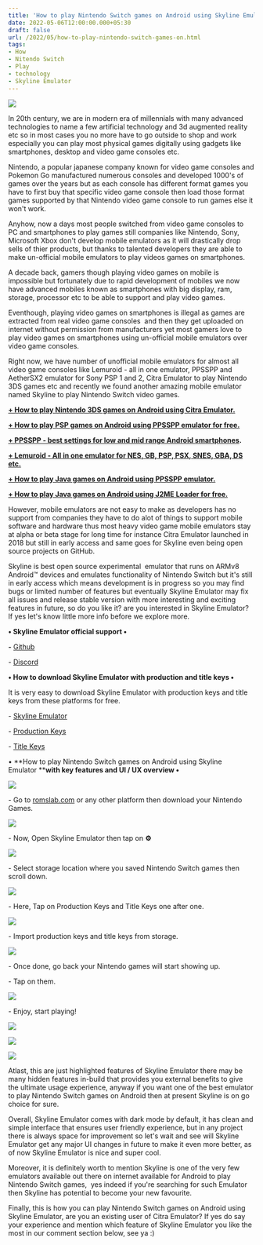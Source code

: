 ```yaml
---
title: 'How to play Nintendo Switch games on Android using Skyline Emulator.'
date: 2022-05-06T12:00:00.000+05:30
draft: false
url: /2022/05/how-to-play-nintendo-switch-games-on.html
tags: 
- How
- Nitendo Switch
- Play
- technology
- Skyline Emulator
---
```


  

 [![](https://lh3.googleusercontent.com/-F_BV-HFr_64/YnWAkgTpQBI/AAAAAAAAKvM/3gd7-JJPHOMff6JLLbmbEtXNPsTnqSZAwCNcBGAsYHQ/s1600/1651867790707872-0.png)](https://lh3.googleusercontent.com/-F_BV-HFr_64/YnWAkgTpQBI/AAAAAAAAKvM/3gd7-JJPHOMff6JLLbmbEtXNPsTnqSZAwCNcBGAsYHQ/s1600/1651867790707872-0.png) 

  

  

In 20th century, we are in modern era of millennials with many advanced technologies to name a few artificial technology and 3d augmented reality etc so in most cases you no more have to go outside to shop and work especially you can play most physical games digitally using gadgets like smartphones, desktop and video game consoles etc.

  

Nintendo, a popular japanese company known for video game consoles and Pokemon Go manufactured numerous consoles and developed 1000's of games over the years but as each console has different format games you have to first buy that specific video game console then load those format games supported by that Nintendo video game console to run games else it won't work.

  

Anyhow, now a days most people switched from video game consoles to PC and smartphones to play games still companies like Nintendo, Sony, Microsoft Xbox don't develop mobile emulators as it will drastically drop sells of thier products, but thanks to talented developers they are able to make un-official mobile emulators to play videos games on smartphones.

  

A decade back, gamers though playing video games on mobile is impossible but fortunately due to rapid development of mobiles we now have advanced mobiles known as smartphones with big display, ram, storage, processor etc to be able to support and play video games.

  

Eventhough, playing video games on smartphones is illegal as games are extracted from real video game consoles  and then they get uploaded on internet without permission from manufacturers yet most gamers love to play video games on smartphones using un-official mobile emulators over video game consoles.

  

Right now, we have number of unofficial mobile emulators for almost all video game consoles like Lemuroid - all in one emulator, PPSSPP and AetherSX2 emulator for Sony PSP 1 and 2, Citra Emulator to play Nintendo 3DS games etc and recently we found another amazing mobile emulator named Skyline to play Nintendo Switch video games.

  

**[\+ How to play Nintendo 3DS games on Android using Citra Emulator.](https://www.techtracker.in/2022/04/how-to-play-nintendo-3ds-games-on.html)**

**[\+ How to play PSP games on Android using PPSSPP emulator for free.](https://www.techtracker.in/2022/04/how-to-play-psp-games-on-android-using.html)**

**[\+ PPSSPP - best settings for low and mid range Android smartphones](https://www.techtracker.in/2022/04/ppsspp-best-settings-for-low-and-mid.html).**

**[\+ Lemuroid - All in one emulator for NES, GB, PSP, PSX, SNES, GBA, DS etc.](https://www.techtracker.in/2021/11/lemuroid-all-in-one-emulator-for-nes-gb.html)**

**[\+ How to play Java games on Android using PPSSPP emulator.](https://www.techtracker.in/2022/04/how-to-play-java-games-on-android-using.html)**

**[\+ How to play Java games on Android using J2ME Loader for free.](https://www.techtracker.in/2021/01/j2me-loader-now-play-java-jar-games-on.html)**

  

However, mobile emulators are not easy to make as developers has no support from companies they have to do alot of things to support mobile software and hardware thus most heavy video game mobile emulators stay at alpha or beta stage for long time for instance Citra Emulator launched in 2018 but still in early access and same goes for Skyline even being open source projects on GitHub.

  

Skyline is best open source experimental  emulator that runs on ARMv8 Android™ devices and emulates functionality of Nintendo Switch but it's still in early access which means development is in progress so you may find bugs or limited number of features but eventually Skyline Emulator may fix all issues and release stable version with more interesting and exciting features in future, so do you like it? are you interested in Skyline Emulator? If yes let's know little more info before we explore more.

  

**• Skyline Emulator official support •**

**\-** [Github](https://github.com/skyline-emu/skyline)

\- [Discord](https://discord.gg/XnbXNQM)

**• How to download Skyline Emulator with production and title keys •**

It is very easy to download Skyline Emulator with production keys and title keys from these platforms for free.

\- [Skyline Emulator](https://drive.google.com/file/d/1XoArlhvArE9Ew8KNtYzWmKzdiND8peTG/view?usp=drivesdk)

\- [Production Keys](https://drive.google.com/file/d/1XqZpJx2KuzI1Rb0Pu-gOku4ly8_ETFIE/view?usp=drivesdk)

\- [Title Keys](https://drive.google.com/file/d/1XxYpbKgsyT5DBMpnSfRg3YmxjgobSfJo/view?usp=drivesdk)

  

• **How to play Nintendo Switch games on Android using Skyline Emulator ****with key features and UI / UX overview •**

 **[![](https://lh3.googleusercontent.com/-nzE3RQN1nuo/YnWAjrhOcpI/AAAAAAAAKvI/o0bexRlPNSM0-PTMsE0j0WOpCF4hk0FeACNcBGAsYHQ/s1600/1651867786027006-1.png)](https://lh3.googleusercontent.com/-nzE3RQN1nuo/YnWAjrhOcpI/AAAAAAAAKvI/o0bexRlPNSM0-PTMsE0j0WOpCF4hk0FeACNcBGAsYHQ/s1600/1651867786027006-1.png)** 

\- Go to [romslab.com](https://romslab.com/category/switch-games/) or any other platform then download your Nintendo Games.

  

 **[![](https://lh3.googleusercontent.com/-RUMJ3EGXUhk/YnWAicwt56I/AAAAAAAAKvE/ZTd4qrNtE-kMSWlpdhQTfFkuJshUgea7wCNcBGAsYHQ/s1600/1651867782871328-2.png)](https://lh3.googleusercontent.com/-RUMJ3EGXUhk/YnWAicwt56I/AAAAAAAAKvE/ZTd4qrNtE-kMSWlpdhQTfFkuJshUgea7wCNcBGAsYHQ/s1600/1651867782871328-2.png)** 

\- Now, Open Skyline Emulator then tap on **⚙**

 **[![](https://lh3.googleusercontent.com/-XgnOdsY1HPQ/YnWAhmjcbZI/AAAAAAAAKvA/L0OS2DekbREa-K87MZBD2tZudDFKsesjwCNcBGAsYHQ/s1600/1651867779302760-3.png)](https://lh3.googleusercontent.com/-XgnOdsY1HPQ/YnWAhmjcbZI/AAAAAAAAKvA/L0OS2DekbREa-K87MZBD2tZudDFKsesjwCNcBGAsYHQ/s1600/1651867779302760-3.png)** 

\- Select storage location where you saved Nintendo Switch games then scroll down.

  

 [![](https://lh3.googleusercontent.com/-yuZHbReh380/YnWAgkSjrHI/AAAAAAAAKu8/6Tj-AHCsGvQavOhxyvFzWeQm33W7JYuQACNcBGAsYHQ/s1600/1651867775679325-4.png)](https://lh3.googleusercontent.com/-yuZHbReh380/YnWAgkSjrHI/AAAAAAAAKu8/6Tj-AHCsGvQavOhxyvFzWeQm33W7JYuQACNcBGAsYHQ/s1600/1651867775679325-4.png) 

  

\- Here, Tap on Production Keys and Title Keys one after one.

  

 [![](https://lh3.googleusercontent.com/-pFw1LTBW4Hw/YnWAf36w2AI/AAAAAAAAKu4/kcze6pHCsLoYVoKkerdoqqjgxzB4QkVFgCNcBGAsYHQ/s1600/1651867772428571-5.png)](https://lh3.googleusercontent.com/-pFw1LTBW4Hw/YnWAf36w2AI/AAAAAAAAKu4/kcze6pHCsLoYVoKkerdoqqjgxzB4QkVFgCNcBGAsYHQ/s1600/1651867772428571-5.png) 

  

\- Import production keys and title keys from storage.

  

 [![](https://lh3.googleusercontent.com/-G93TSqo9tGg/YnWAfFDJAwI/AAAAAAAAKu0/oeAgrAldVO0wQ-EQv06N0Q2l9CU6bqlOACNcBGAsYHQ/s1600/1651867766521183-6.png)](https://lh3.googleusercontent.com/-G93TSqo9tGg/YnWAfFDJAwI/AAAAAAAAKu0/oeAgrAldVO0wQ-EQv06N0Q2l9CU6bqlOACNcBGAsYHQ/s1600/1651867766521183-6.png) 

  

\- Once done, go back your Nintendo games will start showing up.

  

\- Tap on them.  

  

 [![](https://lh3.googleusercontent.com/-rlU1XowEpvU/YnWAdgPn0dI/AAAAAAAAKuw/b9k7N5fe-JgvlCaHNW9qVhuU2s2VxNu7ACNcBGAsYHQ/s1600/1651867763076289-7.png)](https://lh3.googleusercontent.com/-rlU1XowEpvU/YnWAdgPn0dI/AAAAAAAAKuw/b9k7N5fe-JgvlCaHNW9qVhuU2s2VxNu7ACNcBGAsYHQ/s1600/1651867763076289-7.png) 

  

\- Enjoy, start playing!

  

 [![](https://lh3.googleusercontent.com/-CCQirBIie8g/YnWAcr55lpI/AAAAAAAAKus/ywzcPMH30UAiUjDBVV18li8LGY_Eva3agCNcBGAsYHQ/s1600/1651867759758227-8.png)](https://lh3.googleusercontent.com/-CCQirBIie8g/YnWAcr55lpI/AAAAAAAAKus/ywzcPMH30UAiUjDBVV18li8LGY_Eva3agCNcBGAsYHQ/s1600/1651867759758227-8.png) 

  

 [![](https://lh3.googleusercontent.com/-F7N0kzRu-9M/YnWAb7Sx62I/AAAAAAAAKuo/2_1yET_G5EQxWt2bRtIPrnb1pLxJk3fVwCNcBGAsYHQ/s1600/1651867755940681-9.png)](https://lh3.googleusercontent.com/-F7N0kzRu-9M/YnWAb7Sx62I/AAAAAAAAKuo/2_1yET_G5EQxWt2bRtIPrnb1pLxJk3fVwCNcBGAsYHQ/s1600/1651867755940681-9.png) 

  

 [![](https://lh3.googleusercontent.com/-C1fce0iEzlY/YnWAay_EhOI/AAAAAAAAKuk/LZy6O5NC_l8WwALUTCPPEtNO6f7EHe4GACNcBGAsYHQ/s1600/1651867752264854-10.png)](https://lh3.googleusercontent.com/-C1fce0iEzlY/YnWAay_EhOI/AAAAAAAAKuk/LZy6O5NC_l8WwALUTCPPEtNO6f7EHe4GACNcBGAsYHQ/s1600/1651867752264854-10.png) 

  

  

Atlast, this are just highlighted features of Skyline Emulator there may be many hidden features in-build that provides you external benefits to give the ultimate usage experience, anyway if you want one of the best emulator to play Nintendo Switch games on Android then at present Skyline is on go choice for sure.

  

Overall, Skyline Emulator comes with dark mode by default, it has clean and simple interface that ensures user friendly experience, but in any project there is always space for improvement so let's wait and see will Skyline Emulator get any major UI changes in future to make it even more better, as of now Skyline Emulator is nice and super cool.  

  

Moreover, it is definitely worth to mention Skyline is one of the very few emulators available out there on internet available for Android to play Nintendo Switch games,  yes indeed if you're searching for such Emulator then Skyline has potential to become your new favourite.

  

Finally, this is how you can play Nintendo Switch games on Android using Skyline Emulator, are you an existing user of Citra Emulator? If yes do say your experience and mention which feature of Skyline Emulator you like the most in our comment section below, see ya :)